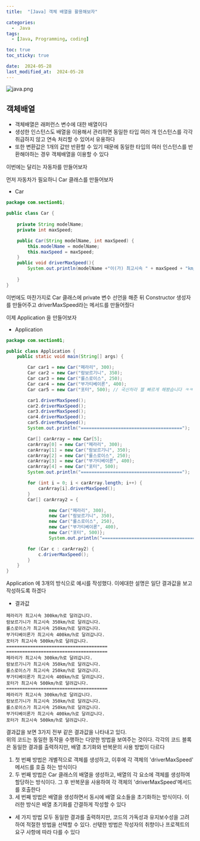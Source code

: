 ```yaml
---
title:  "[Java] 객체 배열을 활용해보자" 

categories:
  -  Java
tags:
  - [Java, Programming, coding]

toc: true
toc_sticky: true

date:  2024-05-28
last_modified_at:  2024-05-28
---
```


![java.png](..%2Fassets%2Fimg%2Fjava.png)

## 객체배열
- 객체배열은 래퍼런스 변수에 대한 배열이다
- 생성한 인스턴스도 배열을 이용해서 관리하면 동일한 타입 여러 개 인스턴스를 각각 취급하지 않고 연속 처리할 수 있어서 유용하다
- 또한 변환값은 1개의 값만 반환할 수 있기 때문에 동일한 타입의 여러 인스턴스를 반환해야하는 경우 객체배열을 이용할 수 있다

이번에는 달리는 자동차를 만들어보자

먼저 자동차가 필요하니 Car 클래스를 만들어보자

- Car

```java
package com.section01;

public class Car {
    
    private String modelName;
    private int maxSpeed;

    public Car(String modelName, int maxSpeed) {
        this.modelName = modelName;
        this.maxSpeed = maxSpeed;
    }
    public void driverMaxSpeed(){
        System.out.println(modelName +"이(가) 최고시속 " + maxSpeed + "km/h로 달려갑니다.");
        
    }
}
```

이번에도 마찬가지로 Car 클래스에 private 변수 선언을 해준 뒤 Constructor 생성자를 만들어주고 driverMaxSpeed라는 메서드를 만들어줬다

이제 Application 을 만들어보자

- Application

```java
package com.section01;

public class Application {
    public static void main(String[] args) {

        Car car1 = new Car("페라리", 300);
        Car car2 = new Car("람보르기니", 350);
        Car car3 = new Car("롤스로이스", 250);
        Car car4 = new Car("부가티베이론", 400);
        Car car5 = new Car("포터", 500); // 국산차라 젤 빠르게 해봤습니다 ㅋㅋ

        car1.driverMaxSpeed();
        car2.driverMaxSpeed();
        car3.driverMaxSpeed();
        car4.driverMaxSpeed();
        car5.driverMaxSpeed();
        System.out.println("======================================");

        Car[] carArray = new Car[5];
        carArray[0] = new Car("페라리", 300);
        carArray[1] = new Car("람보르기니", 350);
        carArray[2] = new Car("롤스로이스", 250);
        carArray[3] = new Car("부가티베이론", 400);
        carArray[4] = new Car("포터", 500);
        System.out.println("======================================");

        for (int i = 0; i < carArray.length; i++) {
            carArray[i].driverMaxSpeed();
        }
        Car[] carArray2 = {

                new Car("페라리", 300),
                new Car("람보르기니", 350),
                new Car("롤스로이스", 250),
                new Car("부가티베이론", 400),
                new Car("포터", 500)};
                System.out.println("======================================");

        for (Car c : carArray2) {
            c.driverMaxSpeed();
        }
    }
}
```
Application 에 3개의 방식으로 예시를 작성했다.
이에대한 설명은 일단 결과값을 보고 작성하도록 하겠다

- 결과값

```
페라리가 최고시속 300km/h로 달려갑니다.
람보르기니가 최고시속 350km/h로 달려갑니다.
롤스로이스가 최고시속 250km/h로 달려갑니다.
부가티베이론가 최고시속 400km/h로 달려갑니다.
포터가 최고시속 500km/h로 달려갑니다.
======================================
======================================
페라리가 최고시속 300km/h로 달려갑니다.
람보르기니가 최고시속 350km/h로 달려갑니다.
롤스로이스가 최고시속 250km/h로 달려갑니다.
부가티베이론가 최고시속 400km/h로 달려갑니다.
포터가 최고시속 500km/h로 달려갑니다.
======================================
페라리가 최고시속 300km/h로 달려갑니다.
람보르기니가 최고시속 350km/h로 달려갑니다.
롤스로이스가 최고시속 250km/h로 달려갑니다.
부가티베이론가 최고시속 400km/h로 달려갑니다.
포터가 최고시속 500km/h로 달려갑니다.
```

결과값을 보면 3가지 전부 같은 결과값을 나타내고 있다.<br>
위의 코드는 동일한 동작을 수행하는 다양한 방법을 보여주는 것이다. 각각의 코드 블록은 동일한 결과를 출력하지만, 배열 초기화와 반복문의 사용 방법이 다르다
1. 첫 번째 방법은 개별적으로 객체를 생성하고, 이후에 각 객체의 'driverMaxSpeed' 메서드를 호출 하는 방식이다
2. 두 번째 방법은 Car 클래스의 배열을 생성하고, 배열의 각 요소에 객체를 생성하여 할당하는 방식이다. 그 후 반복문을 사용하여 각 객체의 'driverMaxSpeed'메서드를 호출한다
3. 세 번째 방법은 배열을 생성하면서 동시에 배열 요소들을 초기화하는 방식이다. 이러한 방식은 배열 초기화를 간결하게 작성할 수 있다

- 세 가지 방법 모두 동일한 결과를 출력하지만, 코드의 가독성과 유지보수성을 고려하여 적절한 방법을 선택할 수 있다. 선탟한 방법은 작성자의 취향이나 프로젝트의 요구 사항에 따라 다를 수 있다


